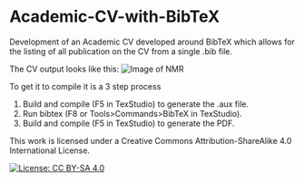 # Academic-CV-with-BibTeX
Development of an Academic CV developed around BibTeX which allows for the listing of all publication on the CV from a single .bib file. 

The CV output looks like this:
![Image of NMR](images/CV_2_pages.jpg)

To get it to compile it is a 3 step process
1. Build and compile (F5 in TexStudio) to generate the .aux file.
1. Run bibtex (F8 or Tools>Commands>BibTeX in TexStudio).
1. Build and compile (F5 in TexStudio) to generate the PDF.

This work is licensed under a Creative Commons Attribution-ShareAlike 4.0 International License.

[![License: CC BY-SA 4.0](https://img.shields.io/badge/License-CC_BY--SA_4.0-lightgrey.svg)](https://creativecommons.org/licenses/by-sa/4.0/)
